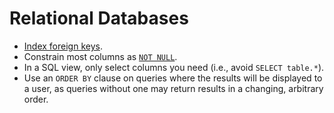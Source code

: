 # Relational Databases

- [Index foreign keys].
- Constrain most columns as [`NOT NULL`].
- In a SQL view, only select columns you need (i.e., avoid `SELECT table.*`).
- Use an `ORDER BY` clause on queries where the results will be displayed to a user, as queries without one may return
  results in a changing, arbitrary order.

[index foreign keys]: https://tomafro.net/2009/08/using-indexes-in-rails-index-your-associations
[`not null`]: http://www.postgresql.org/docs/9.1/static/ddl-constraints.html#AEN2444
